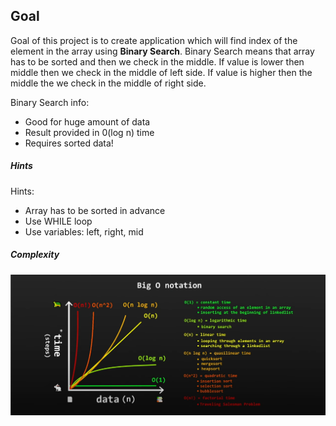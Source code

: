 ## Goal

Goal of this project is to create application which will find index of the element in the array using **Binary Search**. Binary Search means that array has to be sorted and then we check in the middle. If value is lower then middle then we check in the middle of left side. If value is higher then the middle the we check in the middle of right side.

Binary Search info:
* Good for huge amount of data
* Result provided in 0(log n) time
* Requires sorted data!

##### Hints
Hints:
* Array has to be sorted in advance
* Use WHILE loop
* Use variables: left, right, mid

##### Complexity

![My Image](readme-images/image-01.png)